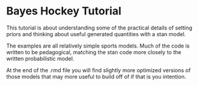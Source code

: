 # Bayes Hockey Tutorial
This tutorial is about understanding some of the practical details of setting priors and thinking about useful generated quantities with a stan model.

The examples are all relatively simple sports models. Much of the code is written to be pedagogical, matching the stan code more closely to the written probabilistic model.

At the end of the .rmd file you will find slightly more optimized versions of those models that may more useful to build off of if that is you intention.
